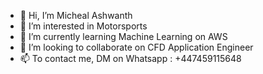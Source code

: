 - 👋 Hi, I’m Micheal Ashwanth
- 👀 I’m interested in Motorsports
- 🌱 I’m currently learning Machine Learning on AWS
- 💞️ I’m looking to collaborate on CFD Application Engineer
- 📫 To contact me, DM on Whatsapp : +447459115648

<!---
Aquaboy55/Aquaboy55 is a ✨ special ✨ repository because its `README.md` (this file) appears on your GitHub profile.
You can click the Preview link to take a look at your changes.
--->
